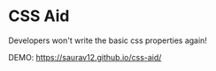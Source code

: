 # CSS Aid
Developers won't write the basic css properties again!

DEMO: https://saurav12.github.io/css-aid/
